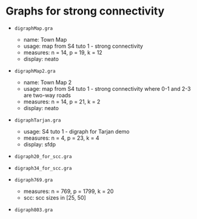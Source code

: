 # Graphs for strong connectivity

- `digraphMap.gra`
   - name: Town Map
   - usage: map from S4 tuto 1 - strong connectivity
   - measures: n = 14, p = 19, k = 12
   - display: neato
   
- `digraphMap2.gra`
   - name: Town Map 2
   - usage: map from S4 tuto 1 - strong connectivity where 0-1 and 2-3 are two-way roads
   - measures: n = 14, p = 21, k = 2
   - display: neato
   
- `digraphTarjan.gra`
   - usage: S4 tuto 1 - digraph for Tarjan demo
   - measures: n = 4, p = 23, k = 4   
   - display: sfdp
   
- `digraph20_for_scc.gra`

- `digraph34_for_scc.gra`

- `digraph769.gra`
   - measures: n = 769, p = 1799, k = 20
   - scc: scc sizes in [25, 50]
   
- `digraph803.gra`